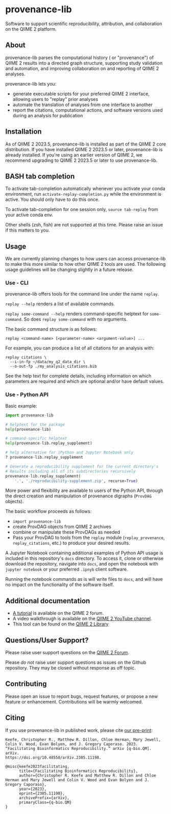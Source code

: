 # provenance-lib
Software to support scientific reproducibility, attribution, and collaboration on the QIIME 2 platform.

## About
provenance-lib parses the computational history ( or "provenance") of QIIME 2 results into a directed graph structure, supporting study validation and automation, and improving collaboration on and reporting of QIIME 2 analyses.

provenance-lib lets you:
- generate executable scripts for your preferred QIIME 2 interface,
  allowing users to "replay" prior analyses
- automate the translation of analyses from one interface to another
- report the citations, computational actions, and software versions used
  during an analysis for publication

## Installation
As of QIIME 2 2023.5, provenance-lib is installed as part of the QIIME 2 core distribution. If you have installed QIIME 2 2023.5 or later, provenance-lib is already installed. If you're using an earlier version of QIIME 2, we recommend upgrading to QIIME 2 2023.5 or later to use provenance-lib.

## BASH tab completion
To activate tab-completion automatically whenever you activate your conda environment,
run `activate-replay-completion.py` while the environment is active. You should only have to do this once.

To activate tab-completion for one session only, `source tab-replay` from your active conda env.

Other shells (zsh, fish) are not supported at this time. Please raise an issue if this matters to you.

## Usage

We are currently planning changes to how users can access provenance-lib to make this more similar to how other QIIME 2 tools are used. The following usage guidelines will be changing slightly in a future release.

### Use - CLI
provenance-lib offers tools for the command line under the name `replay`.

`replay --help` renders a list of available commands.

`replay some-command --help` renders command-specific helptext for `some-command`. So does `replay some-command` with no arguments.

The basic command structure is as follows:
```
replay <command-name> [<parameter-name> <argument-value>] ...
```

For example, you can produce a list of all citations for an analysis with:
```
replay citations \
  --i-in-fp ~/data/my_q2_data_dir \
  --o-out-fp ./my_analysis_citations.bib
```

See the help text for complete details, including information on which parameters are required and which are optional and/or have default values.

### Use - Python API
Basic example:
```python
import provenance-lib

# helptext for the package
help(provenance-lib)

# command-specific helptext
help(provenance-lib.replay_supplement)

# help alternative for iPython and Jupyter Notebook only
? provenance-lib.replay_supplement

# Generate a reproducibility supplement for the current directory's
# Results including all of its subdirectories recursively
provenance-lib.replay_supplement(
    '.', './reproducibility-supplement.zip', recurse=True)
```

More power and flexibility are available to users of the Python API, through the direct creation and manipulation of provenance digraphs (`ProvDAG` objects).

The basic workflow proceeds as follows:
- `import provenance-lib`
- create ProvDAG objects from QIIME 2 archives
- combine or manipulate these ProvDAGs as needed
- Pass your ProvDAG to tools from the `replay` module
  (`replay_provenance`, `replay_citations`, etc.) to produce your desired results.

A Jupyter Notebook containing additional examples of Python API usage is included in this repository's `docs` directory. To access it, clone or otherwise download the repository, navigate into `docs`, and open the notebook with `jupyter notebook` or your preferred `.ipnyb` client software.

Running the notebook commands as is will write files to `docs`, and will have no impact on the functionality of the software itself.

## Additional documentation
- [A tutorial](https://forum.qiime2.org/t/provenance-replay-alpha-release-and-tutorial/23279) is available on the QIIME 2 forum.
- A video walkthrough is available on the [QIIME 2 YouTube channel](https://youtu.be/KMsacdbQ8hA).
- This tool can be found on the [QIIME 2 Library](https://library.qiime2.org/plugins/provenance-lib/43/)

## Questions/User Support?
Please raise user support questions on the [QIIME 2 Forum](https://forum.qiime2.org/).

Please *do not* raise user support questions as issues on the Github repository. They may be closed without response as off topic.

## Contributing
Please open an issue to report bugs, request features, or propose a new feature or enhancement. Contributions will be warmly welcomed.

## Citing

If you use provenance-lib in published work, please cite [our pre-print](https://doi.org/10.48550/arXiv.2305.11198):

```
Keefe, Christopher R., Matthew R. Dillon, Chloe Herman, Mary Jewell, Colin V. Wood, Evan Bolyen, and J. Gregory Caporaso. 2023.
“Facilitating Bioinformatics Reproducibility.” arXiv [q-bio.QM]. arXiv.
https://doi.org/10.48550/arXiv.2305.11198.
```

```
@misc{keefe2023facilitating,
      title={Facilitating Bioinformatics Reproducibility},
      author={Christopher R. Keefe and Matthew R. Dillon and Chloe Herman and Mary Jewell and Colin V. Wood and Evan Bolyen and J. Gregory Caporaso},
      year={2023},
      eprint={2305.11198},
      archivePrefix={arXiv},
      primaryClass={q-bio.QM}
}
```
